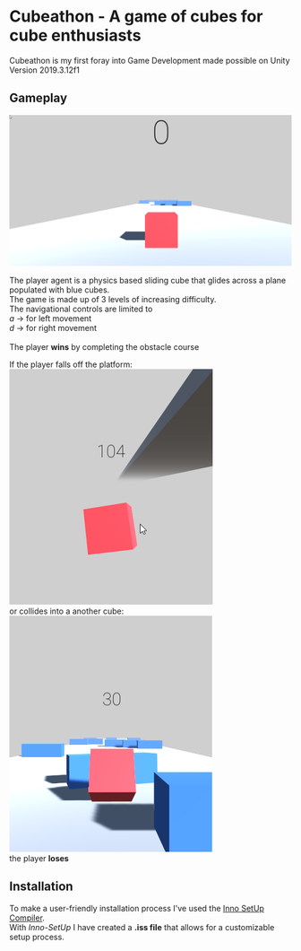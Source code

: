 # Cubeathon - A game of cubes for cube enthusiasts

Cubeathon is my first foray into Game Development made possible on Unity Version 2019.3.12f1


## Gameplay

![alt text](https://github.com/Husain0007/Cubeathon-with-Unity/blob/master/Start.png "Starting Out")

The player agent is a physics based sliding cube that glides across a plane populated with blue cubes.  
The game is made up of 3 levels of increasing difficulty.  
The navigational controls are limited to   
*a* -> for left movement  
*d* -> for right movement  
<br>
The player **wins** by completing the obstacle course  

If the player falls off the platform:  
![alt text](https://github.com/Husain0007/Cubeathon-with-Unity/blob/master/Lose1.png "Lose1")  
or collides into a another cube:  
![alt text](https://github.com/Husain0007/Cubeathon-with-Unity/blob/master/Lose2.png "Lose2")  
the player **loses** 

## Installation  
To make a user-friendly installation process I've used the [Inno SetUp Compiler](https://jrsoftware.org/isdl.php).  
With *Inno-SetUp* I have created a **.iss file** that allows for a customizable setup process.
